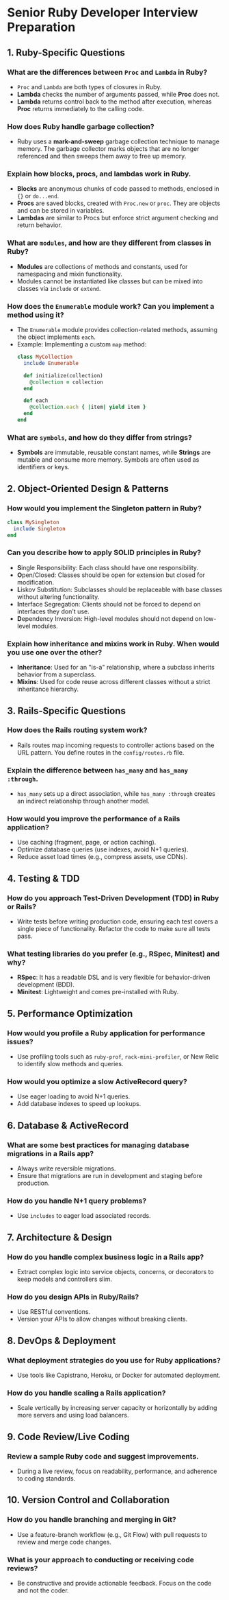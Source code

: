 
# Senior Ruby Developer Interview Preparation

## 1. Ruby-Specific Questions

### What are the differences between `Proc` and `Lambda` in Ruby?
- `Proc` and `Lambda` are both types of closures in Ruby.
- **Lambda** checks the number of arguments passed, while **Proc** does not.
- **Lambda** returns control back to the method after execution, whereas **Proc** returns immediately to the calling code.

### How does Ruby handle garbage collection?
- Ruby uses a **mark-and-sweep** garbage collection technique to manage memory. The garbage collector marks objects that are no longer referenced and then sweeps them away to free up memory.

### Explain how blocks, procs, and lambdas work in Ruby.
- **Blocks** are anonymous chunks of code passed to methods, enclosed in `{}` or `do...end`.
- **Procs** are saved blocks, created with `Proc.new` or `proc`. They are objects and can be stored in variables.
- **Lambdas** are similar to Procs but enforce strict argument checking and return behavior.

### What are `modules`, and how are they different from classes in Ruby?
- **Modules** are collections of methods and constants, used for namespacing and mixin functionality.
- Modules cannot be instantiated like classes but can be mixed into classes via `include` or `extend`.

### How does the `Enumerable` module work? Can you implement a method using it?
- The `Enumerable` module provides collection-related methods, assuming the object implements `each`.
- Example: Implementing a custom `map` method:
  ```ruby
  class MyCollection
    include Enumerable

    def initialize(collection)
      @collection = collection
    end

    def each
      @collection.each { |item| yield item }
    end
  end
  ```

### What are `symbols`, and how do they differ from strings?
- **Symbols** are immutable, reusable constant names, while **Strings** are mutable and consume more memory. Symbols are often used as identifiers or keys.

## 2. Object-Oriented Design & Patterns

### How would you implement the Singleton pattern in Ruby?
```ruby
class MySingleton
  include Singleton
end
```

### Can you describe how to apply SOLID principles in Ruby?
- **S**ingle Responsibility: Each class should have one responsibility.
- **O**pen/Closed: Classes should be open for extension but closed for modification.
- **L**iskov Substitution: Subclasses should be replaceable with base classes without altering functionality.
- **I**nterface Segregation: Clients should not be forced to depend on interfaces they don't use.
- **D**ependency Inversion: High-level modules should not depend on low-level modules.

### Explain how inheritance and mixins work in Ruby. When would you use one over the other?
- **Inheritance**: Used for an "is-a" relationship, where a subclass inherits behavior from a superclass.
- **Mixins**: Used for code reuse across different classes without a strict inheritance hierarchy.

## 3. Rails-Specific Questions

### How does the Rails routing system work?
- Rails routes map incoming requests to controller actions based on the URL pattern. You define routes in the `config/routes.rb` file.

### Explain the difference between `has_many` and `has_many :through`.
- `has_many` sets up a direct association, while `has_many :through` creates an indirect relationship through another model.

### How would you improve the performance of a Rails application?
- Use caching (fragment, page, or action caching).
- Optimize database queries (use indexes, avoid N+1 queries).
- Reduce asset load times (e.g., compress assets, use CDNs).

## 4. Testing & TDD

### How do you approach Test-Driven Development (TDD) in Ruby or Rails?
- Write tests before writing production code, ensuring each test covers a single piece of functionality. Refactor the code to make sure all tests pass.

### What testing libraries do you prefer (e.g., RSpec, Minitest) and why?
- **RSpec**: It has a readable DSL and is very flexible for behavior-driven development (BDD).
- **Minitest**: Lightweight and comes pre-installed with Ruby.

## 5. Performance Optimization

### How would you profile a Ruby application for performance issues?
- Use profiling tools such as `ruby-prof`, `rack-mini-profiler`, or New Relic to identify slow methods and queries.

### How would you optimize a slow ActiveRecord query?
- Use eager loading to avoid N+1 queries.
- Add database indexes to speed up lookups.

## 6. Database & ActiveRecord

### What are some best practices for managing database migrations in a Rails app?
- Always write reversible migrations.
- Ensure that migrations are run in development and staging before production.

### How do you handle N+1 query problems?
- Use `includes` to eager load associated records.

## 7. Architecture & Design

### How do you handle complex business logic in a Rails app?
- Extract complex logic into service objects, concerns, or decorators to keep models and controllers slim.

### How do you design APIs in Ruby/Rails?
- Use RESTful conventions.
- Version your APIs to allow changes without breaking clients.

## 8. DevOps & Deployment

### What deployment strategies do you use for Ruby applications?
- Use tools like Capistrano, Heroku, or Docker for automated deployment.

### How do you handle scaling a Rails application?
- Scale vertically by increasing server capacity or horizontally by adding more servers and using load balancers.

## 9. Code Review/Live Coding

### Review a sample Ruby code and suggest improvements.
- During a live review, focus on readability, performance, and adherence to coding standards.

## 10. Version Control and Collaboration

### How do you handle branching and merging in Git?
- Use a feature-branch workflow (e.g., Git Flow) with pull requests to review and merge code changes.

### What is your approach to conducting or receiving code reviews?
- Be constructive and provide actionable feedback. Focus on the code and not the coder.
